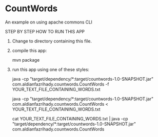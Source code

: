 # CountWords
An example on using apache commons CLI

STEP BY STEP HOW TO RUN THIS APP

1. Change to directory containing this file.

2. compile this app:

    mvn package

3. run this app using one of these styles:

    java -cp "target/dependency/*:target/countwords-1.0-SNAPSHOT.jar" com.aldianfazrihady.countwords.CountWords -f YOUR_TEXT_FILE_CONTAINING_WORDS.txt

    java -cp "target/dependency/*:target/countwords-1.0-SNAPSHOT.jar" com.aldianfazrihady.countwords.CountWords < YOUR_TEXT_FILE_CONTAINING_WORDS.txt

    cat YOUR_TEXT_FILE_CONTAINING_WORDS.txt | java -cp "target/dependency/*:target/countwords-1.0-SNAPSHOT.jar" com.aldianfazrihady.countwords.CountWords

